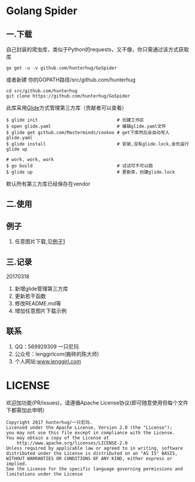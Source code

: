# Golang Spider

## 一.下载

自己封装的爬虫库，类似于Python的requests，又不像，你只需通过该方式获取库

```
go get -u -v github.com/hunterhug/GoSpider
```

或者新建 你的GOPATH路径/src/github.com/hunterhug

```
cd src/github.com/hunterhug
git clone https://github.com/hunterhug/GoSpider
```

此库采用[Glide](https://github.com/Masterminds/glide)方式管理第三方库（贡献者可以查看）

```
$ glide init                              # 创建工作区
$ open glide.yaml                         # 编辑glide.yaml文件
$ glide get github.com/Masterminds/cookoo # get下库然后会自动写入glide.yaml
$ glide install                           # 安装,没有glide.lock,会先运行glide up

# work, work, work
$ go build                                # 试试可不可以跑
$ glide up                                # 更新库，创建glide.lock
```

默认所有第三方库已经保存在vendor

## 二.使用

## 例子
1. 任意图片下载,见[例子1](example/taobao/README.md)

## 三.记录
20170318 

1. 新增glide管理第三方库
2. 更新若干函数
3. 修改README.md等
4. 增加任意图片下载示例


## 联系

1. QQ：569929309 一只尼玛
2. 公众号：lenggirlcom(搬砖的陈大师)
3. 个人网站:www.lenggirl.com

# LICENSE

欢迎加功能(PR/issues)，请遵循Apache License协议(即可随意使用但每个文件下都需加此申明）

```
Copyright 2017 hunterhug/一只尼玛.
Licensed under the Apache License, Version 2.0 (the "License");
you may not use this file except in compliance with the License.
You may obtain a copy of the License at
    http://www.apache.org/licenses/LICENSE-2.0
Unless required by applicable law or agreed to in writing, software
distributed under the License is distributed on an "AS IS" BASIS,
WITHOUT WARRANTIES OR CONDITIONS OF ANY KIND, either express or implied.
See the License for the specific language governing permissions and
limitations under the License
```